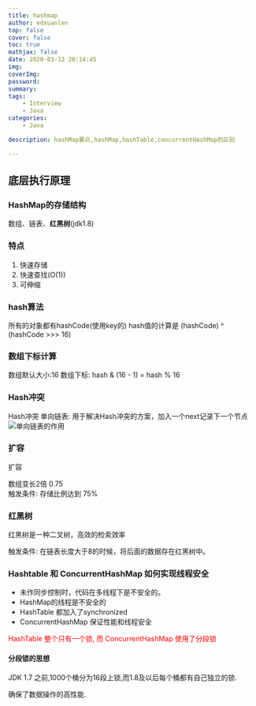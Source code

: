 ```yaml
---
title: hashmap
author: edxuanlen
top: false
cover: false
toc: true
mathjax: false
date: 2020-03-12 20:14:45
img:
coverImg:
password:
summary:
tags:
    - Interview
    - Java
categories:
    - Java

description: hashMap要点,hashMap,hashTable,concurrentHashMap的区别

---
```


## 底层执行原理

### HashMap的存储结构

数组、链表、**红黑树**(jdk1.8)  

### 特点

1. 快速存储
2. 快速查找(O(1))
3. 可伸缩

### hash算法

所有的对象都有hashCode(使用key的)
hash值的计算是 (hashCode) ^ (hashCode >>> 16)

### 数组下标计算

数组默认大小:16
数组下标: hash & (16 - 1) = hash % 16

### Hash冲突

Hash冲突
单向链表: 用于解决Hash冲突的方案，加入一个next记录下一个节点
![单向链表的作用](linkList.png)

### 扩容

扩容  

数组变长2倍  0.75  
触发条件: 存储比例达到 75%  

### 红黑树

红黑树是一种二叉树，高效的检索效率  

触发条件: 在链表长度大于8的时候，将后面的数据存在红黑树中。  

### Hashtable 和 ConcurrentHashMap 如何实现线程安全

+ 未作同步控制时，代码在多线程下是不安全的。
+ HashMap的线程是不安全的
+ HashTable 都加入了synchronized
+ ConcurrentHashMap 保证性能和线程安全

<span style="color:red;">HashTable 整个只有一个锁, 而 ConcurrentHashMap 使用了分段锁
</span>

#### 分段锁的思想

JDK 1.7 之前,1000个桶分为16段上锁,而1.8及以后每个桶都有自己独立的锁.

确保了数据操作的高性能.
